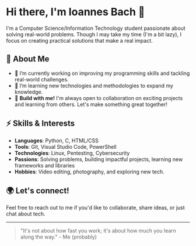 # Hi there, I'm Ioannes Bach 👋

I'm a Computer Science/Information Technology student passionate about solving real-world problems. Though I may take my time (I'm a bit lazy), I focus on creating practical solutions that make a real impact.

## 🚀 About Me
- 🔭 I’m currently working on improving my programming skills and tackling real-world challenges.
- 🌱 I’m learning new technologies and methodologies to expand my knowledge.
- 💬 **Build with me!** I'm always open to collaboration on exciting projects and learning from others. Let's make something great together!

## ⚡ Skills & Interests
- **Languages**: Python, C, HTML/CSS
- **Tools**: Git, Visual Studio Code, PowerShell
- **Technologies**: Linux, Pentesting, Cybersecurity
- **Passions**: Solving problems, building impactful projects, learning new frameworks and libraries
- **Hobbies**: Video editing, photography, and exploring new tech.

## 🌍 Let's connect!
Feel free to reach out to me if you'd like to collaborate, share ideas, or just chat about tech. 

---
> "It's not about how fast you work; it's about how much you learn along the way." - Me (probably)
